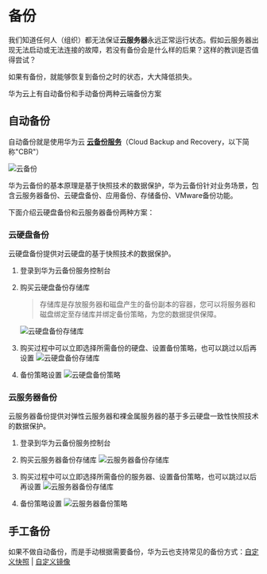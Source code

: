 # 备份

我们知道任何人（组织）都无法保证**云服务器**永远正常运行状态。假如云服务器出现无法启动或无法连接的故障，若没有备份会是什么样的后果？这样的教训是否值得尝试？

如果有备份，就能够恢复到备份之时的状态，大大降低损失。

华为云上有自动备份和手动备份两种云端备份方案

## 自动备份

自动备份就是使用华为云 [**云备份服务**](https://www.huaweicloud.com/product/cbr.html)（Cloud Backup and Recovery，以下简称"CBR"）

![云备份](https://libs.websoft9.com/Websoft9/DocsPicture/zh/huaweicloud/huaweicloud-cbr-websoft9.png)

华为云备份的基本原理是基于快照技术的数据保护，华为云备份针对业务场景，包含云服务器备份、云硬盘备份、应用备份、存储备份、VMware备份功能。

下面介绍云硬盘备份和云服务器备份两种方案：

### 云硬盘备份

云硬盘备份提供对云硬盘的基于快照技术的数据保护。

1. 登录到华为云备份服务控制台
2. 购买云硬盘备份存储库
   > 存储库是存放服务器和磁盘产生的备份副本的容器，您可以将服务器和磁盘绑定至存储库并绑定备份策略，为您的数据提供保障。

   ![云硬盘备份存储库](https://libs.websoft9.com/Websoft9/DocsPicture/zh/huaweicloud/huaweicloud-cbrbuydisks-websoft9.png)

3. 购买过程中可以立即选择所需备份的硬盘、设置备份策略，也可以跳过以后再设置
   ![云硬盘备份存储库](https://libs.websoft9.com/Websoft9/DocsPicture/zh/huaweicloud/huaweicloud-cbrbuydiskss-websoft9.png)

2. 备份策略设置
   ![云硬盘备份策略](https://libs.websoft9.com/Websoft9/DocsPicture/zh/huaweicloud/huaweicloud-cbrdiskpl-websoft9.png)

### 云服务器备份

云服务器备份提供对弹性云服务器和裸金属服务器的基于多云硬盘一致性快照技术的数据保护。

1. 登录到华为云备份服务控制台

2. 购买云服务器备份存储库
   ![云服务器备份存储库](https://libs.websoft9.com/Websoft9/DocsPicture/zh/huaweicloud/huaweicloud-cbrbuyecsbk-websoft9.png)

3. 购买过程中可以立即选择所需备份的服务器、设置备份策略，也可以跳过以后再设置
   ![云服务器备份存储库](https://libs.websoft9.com/Websoft9/DocsPicture/zh/huaweicloud/huaweicloud-cbrbuyecsbks-websoft9.png)

2. 备份策略设置
    ![云服务器备份策略](https://libs.websoft9.com/Websoft9/DocsPicture/zh/huaweicloud/huaweicloud-cbrecspl-websoft9.png)

## 手工备份

如果不做自动备份，而是手动根据需要备份，华为云也支持常见的备份方式：[自定义快照](/zh/server-snapshot-image.md#创建快照) | [自定义镜像](/zh/server-snapshot-image.md#创建镜像)